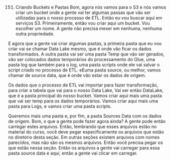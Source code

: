 151. Criando Buckets e Pastas
Bom, agora nós vamos para o S3 e nós vamos criar um bucket onde a gente vai ter algumas passas que vão ser utilizadas para o nosso processo de ETL.
Então eu vou buscar aqui em serviços S3. Primeiramente, então vou criar aqui um bucket. Vou escolher um nome. A gente não precisa mexer em nenhuma, nenhuma outra propriedade.

E agora que a gente vai criar algumas pastas, a primeira pasta que eu vou criar vai se chamar Data Lake mesmo, que é onde vão ficar os dados transformados. A outra pasta vai ser uma pasta Temp que vão ser gerados, vão ser colocados dados temporários do processamento do Glue, uma pasta log que também para o log, uma pasta scripts onde ele vai salvar o script criado no processo de ETL. eEuma pasta source, ou melhor, vamos chamar de source data, que é onde vão estar os dados de origem.

Os dados que o processo de ETL vai importar para fazer transformação, para criar a tabela que vai para o nosso Data Lake, Vai ser então DataLake, que é a pasta principal do nosso bucket. Vamos criar aqui mais uma pasta que vai ser temp para os dados temporários. Vamos criar aqui mais uma pasta para Logs, e vamos criar uma pasta scripts.

Queremos mais uma pasta e, por fim, a pasta Sources Data com os dados de origem.
Bom, o que a gente pode fazer agora ainda? A gente pode então carregar estes arquivos. Então, lembrando que esses arquivos estão no material do curso, você deve pegar especificamente os arquivos que estão no diretório desta seção. Em outras seções existem arquivos com nomes parecidos, mas não são os mesmos arquivos.
Então você precisa pegar os que estão nessa seção. Então os arquivos a gente vai carregar para essa pasta source data e aqui, então a gente vai clicar em carregar.